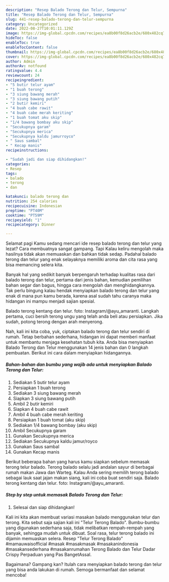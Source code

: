 ```yaml
---
description: "Resep Balado Terong dan Telur, Sempurna"
title: "Resep Balado Terong dan Telur, Sempurna"
slug: 441-resep-balado-terong-dan-telur-sempurna
category: Uncategorized
date: 2022-08-27T10:01:11.129Z
image: https://img-global.cpcdn.com/recipes/ea8b00f8d26acb2e/680x482cq70/balado-terong-dan-telur-foto-resep-utama.jpg
hideToc: false
enableToc: true
enableTocContent: false
thumbnail: https://img-global.cpcdn.com/recipes/ea8b00f8d26acb2e/680x482cq70/balado-terong-dan-telur-foto-resep-utama.jpg
cover: https://img-global.cpcdn.com/recipes/ea8b00f8d26acb2e/680x482cq70/balado-terong-dan-telur-foto-resep-utama.jpg
author: Admin
authorAv: notfound
ratingvalue: 4.4
reviewcount: 24
recipeingredient:
- "5 butir telur ayam"
- "1 buah terong"
- "3 siung bawang merah"
- "3 siung bawang putih"
- "2 butir kemiri"
- "4 buah cabe rawit"
- "4 buah cabe merah keriting"
- "1 buah tomat aku skip"
- "1/4 bawang bombay aku skip"
- "Secukupnya garam"
- "Secukupnya merica"
- "Secukupnya kaldu jamurroyco"
- " Saus sambal"
- " Kecap manis"
recipeinstructions:

- "Sudah jadi dan siap dihidangkan!"
categories:
- Resep
tags:
- balado
- terong
- dan

katakunci: balado terong dan 
nutrition: 254 calories
recipecuisine: Indonesian
preptime: "PT40M"
cooktime: "PT59M"
recipeyield: "1"
recipecategory: Dinner

---
```



Selamat pagi Kamu sedang mencari ide resep balado terong dan telur yang lezat? Cara membuatnya sangat gampang. Tapi Kalau keliru mengolah maka hasilnya tidak akan memuaskan dan bahkan tidak sedap. Padahal balado terong dan telur yang enak selayaknya memiliki aroma dan cita rasa yang bisa memancing selera kita.


Banyak hal yang sedikit banyak berpengaruh terhadap kualitas rasa dari balado terong dan telur, pertama dari jenis bahan, kemudian pemilihan bahan segar dan bagus, hingga cara mengolah dan menghidangkannya. Tak perlu bingung kalau hendak menyiapkan balado terong dan telur yang enak di mana pun kamu berada, karena asal sudah tahu caranya maka hidangan ini mampu menjadi sajian spesial.

Balado terong kentang dan telur. foto: Instagram/@ayu_amaranti. Langkah pertama, cuci bersih terong ungu yang telah anda beli atau persiapkan. Jika sudah, potong terong dengan arah menyerong.


Nah, kali ini kita coba, yuk, ciptakan balado terong dan telur sendiri di rumah. Tetap berbahan sederhana, hidangan ini dapat memberi manfaat untuk membantu menjaga kesehatan tubuh kita. Anda bisa menyiapkan Balado Terong dan Telur menggunakan 14 jenis bahan dan 0 langkah pembuatan. Berikut ini cara dalam menyiapkan hidangannya.

<!--inarticleads1-->

##### Bahan-bahan dan bumbu yang wajib ada untuk menyiapkan Balado Terong dan Telur:

1. Sediakan 5 butir telur ayam
1. Persiapkan 1 buah terong
1. Sediakan 3 siung bawang merah
1. Siapkan 3 siung bawang putih
1. Ambil 2 butir kemiri
1. Siapkan 4 buah cabe rawit
1. Ambil 4 buah cabe merah keriting
1. Persiapkan 1 buah tomat (aku skip)
1. Sediakan 1/4 bawang bombay (aku skip)
1. Ambil Secukupnya garam
1. Gunakan Secukupnya merica
1. Sediakan Secukupnya kaldu jamur/royco
1. Gunakan  Saus sambal
1. Gunakan  Kecap manis


Berikut beberapa bahan yang harus kamu siapkan sebelum memasak terong telur balado. Terong balado selalu jadi andalan sayur di berbagai rumah makan Jawa dan Warteg. Kalau Anda sering memilih terong balado sebagai lauk saat jajan makan siang, kali ini coba buat sendiri saja. Balado terong kentang dan telur. foto: Instagram/@ayu_amaranti. 

<!--inarticleads2-->

##### Step by step untuk memasak Balado Terong dan Telur:


1. Selesai dan siap dihidangkan!

Kali ini kita akan membuat variasi masakan balado menggunakan telur dan terong. Kita sebut saja sajian kali ini &#34;Telur Terong Balado&#34;. Bumbu-bumbu yang digunakan sederhana saja, tidak melibatkan rempah-rempah yang banyak, sehingga mudah untuk dibuat. Soal rasa, telur terong balado ini dijamin memuaskan selera. Resep &#34;Telur Terong Balado&#34; #mamauwaisofficial #masak #masakmasak #masakanindonesia #masakansederhana #masakanrumahan Terong Balado dan Telur Dadar Crispy Perpaduan yang Pas BangetAssal. 

Bagaimana? Gampang kan? Itulah cara menyiapkan balado terong dan telur yang bisa anda lakukan di rumah. Semoga bermanfaat dan selamat mencoba!
